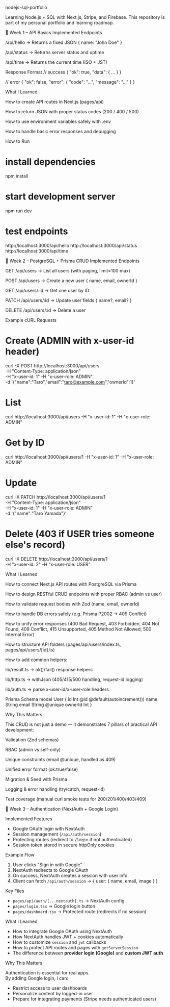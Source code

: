 nodejs-sql-portfolio

Learning Node.js + SQL with Next.js, Stripe, and Firebase.
This repository is part of my personal portfolio and learning roadmap.

📌 Week 1 – API Basics
Implemented Endpoints

/api/hello → Returns a fixed JSON { name: "John Doe" }

/api/status → Returns server status and uptime

/api/time → Returns the current time (ISO + JST)

Response Format
// success
{ "ok": true, "data": { ... } }

// error
{ "ok": false, "error": { "code": "...", "message": "..." } }

What I Learned

How to create API routes in Next.js (pages/api)

How to return JSON with proper status codes (200 / 400 / 500)

How to use environment variables safely with .env

How to handle basic error responses and debugging

How to Run
# install dependencies
npm install

# start development server
npm run dev

# test endpoints
http://localhost:3000/api/hello
http://localhost:3000/api/status
http://localhost:3000/api/time

📌 Week 2 – PostgreSQL + Prisma CRUD
Implemented Endpoints

GET /api/users → List all users (with paging, limit=100 max)

POST /api/users → Create a new user { name, email, ownerId }

GET /api/users/:id → Get one user by ID

PATCH /api/users/:id → Update user fields { name?, email? }

DELETE /api/users/:id → Delete a user

Example cURL Requests
# Create (ADMIN with x-user-id header)
curl -X POST http://localhost:3000/api/users \
-H "Content-Type: application/json" \
-H "x-user-id: 1" -H "x-user-role: ADMIN" \
-d '{"name":"Taro","email":"taro@example.com","ownerId":1}'

# List
curl http://localhost:3000/api/users -H "x-user-id: 1" -H "x-user-role: ADMIN"

# Get by ID
curl http://localhost:3000/api/users/1 -H "x-user-id: 1" -H "x-user-role: ADMIN"

# Update
curl -X PATCH http://localhost:3000/api/users/1 \
-H "Content-Type: application/json" \
-H "x-user-id: 1" -H "x-user-role: ADMIN" \
-d '{"name":"Taro Yamada"}'

# Delete (403 if USER tries someone else's record)
curl -X DELETE http://localhost:3000/api/users/1 \
-H "x-user-id: 2" -H "x-user-role: USER"

What I Learned

How to connect Next.js API routes with PostgreSQL via Prisma

How to design RESTful CRUD endpoints with proper RBAC (admin vs user)

How to validate request bodies with Zod (name, email, ownerId)

How to handle DB errors safely (e.g. Prisma P2002 → 409 Conflict)

How to unify error responses (400 Bad Request, 403 Forbidden, 404 Not Found, 409 Conflict, 415 Unsupported, 405 Method Not Allowed, 500 Internal Error)

How to structure API folders (pages/api/users/index.ts, pages/api/users/[id].ts)

How to add common helpers:

lib/result.ts → ok()/fail() response helpers

lib/http.ts → withJson (405/415/500 handling, request-id logging)

lib/auth.ts → parse x-user-id/x-user-role headers

Prisma Schema
model User {
id      Int    @id @default(autoincrement())
name    String
email   String @unique
ownerId Int
}

Why This Matters

This CRUD is not just a demo — it demonstrates 7 pillars of practical API development:

Validation (Zod schemas)

RBAC (admin vs self-only)

Unique constraints (email @unique, handled as 409)

Unified error format (ok:true/false)

Migration & Seed with Prisma

Logging & error handling (try/catch, request-id)

Test coverage (manual curl smoke tests for 200/201/400/403/409)

📌 Week 3 – Authentication (NextAuth + Google Login)

Implemented Features

- Google OAuth login with NextAuth
- Session management (`/api/auth/session`)
- Protecting routes (redirect to `/login` if not authenticated)
- Session token stored in secure httpOnly cookies

Example Flow

1. User clicks "Sign in with Google"
2. NextAuth redirects to Google OAuth
3. On success, NextAuth creates a session with user info
4. Client can fetch `/api/auth/session` → { user: { name, email, image } }

Key Files

- `pages/api/auth/[...nextauth].ts` → NextAuth config
- `pages/login.tsx` → Google login button
- `pages/dashboard.tsx` → Protected route (redirects if no session)

What I Learned

- How to integrate Google OAuth using NextAuth
- How NextAuth handles JWT + cookies automatically
- How to customize `session` and `jwt` callbacks
- How to protect API routes and pages with `getServerSession`
- The difference between **provider login (Google)** and **custom JWT auth**

Why This Matters

Authentication is essential for real apps.  
By adding Google login, I can:
- Restrict access to user dashboards
- Personalize content by logged-in user
- Prepare for integrating payments (Stripe needs authenticated users)
